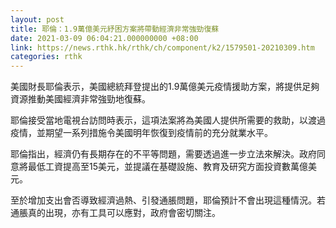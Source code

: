 ```yaml
---
layout: post
title: 耶倫：1.9萬億美元紓困方案將帶動經濟非常強勁復蘇
date: 2021-03-09 06:04:21.000000000 +08:00
link: https://news.rthk.hk/rthk/ch/component/k2/1579501-20210309.htm
categories: rthk
---
```


美國財長耶倫表示，美國總統拜登提出的1.9萬億美元疫情援助方案，將提供足夠資源推動美國經濟非常強勁地復蘇。

耶倫接受當地電視台訪問時表示，這項法案將為美國人提供所需要的救助，以渡過疫情，並期望一系列措施令美國明年恢復到疫情前的充分就業水平。

耶倫指出，經濟仍有長期存在的不平等問題，需要透過進一步立法來解決。政府同意將最低工資提高至15美元，並提議在基礎設施、教育及研究方面投資數萬億美元。

至於增加支出會否導致經濟過熱、引發通脹問題，耶倫預計不會出現這種情況。若通脹真的出現，亦有工具可以應對，政府會密切關注。
